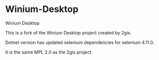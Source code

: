 # Winium-Desktop
Winium Desktop

This is a fork of the Winium Desktop project created by 2gis.

Dotnet version has updated selenium dependencies for selenium 4.11.0.  

It is the same MPL 2.0 as the 2gis project.
